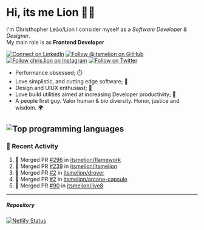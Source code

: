 # Hi, its me Lion 👋🦁

I'm Christhopher Leão/Lion
I consider myself as a _Software Developer & Designer_.<br/>My main role is as <b>Frontend Developer</b>
<br />

[![Connect on LinkedIn](https://img.shields.io/badge/--linkedin?label=LinkedIn&logo=LinkedIn&style=social)](https://www.linkedin.com/in/chrislion)
[![Follow @itsmelion on GitHub](https://img.shields.io/github/followers/itsmelion?label=follow%20%40itsmeLion&style=social)](https://github.com/itsmelion)
[![Follow chris.lion on Instagram](https://img.shields.io/badge/--instagram?label=@chris.lion&logo=Instagram&style=social)](https://instagram.com/chris.lion)
[![Follow on Twitter](https://img.shields.io/badge/--twitter?label=@ChrisLion_me&logo=Twitter&style=social)](https://twitter.com/chrislion_me)

- Performance obsessed; ⏱️
- Love simplistic, and cutting edge software; 📆
- Design and UIUX enthusiast; 🎨
- Love build utilities aimed at increasing Developer productivity; 🧰
- A people first guy. Valor human & bio diversity. Honor, justice and wisdom. 🌍

![Top programming languages](https://github-readme-stats.vercel.app/api/top-langs/?username=itsmelion&hide=php)
---
### 📰 Recent Activity

<!--START_SECTION:activity-->
1. 🎉 Merged PR [#296](https://github.com/itsmelion/flamework/pull/296) in [itsmelion/flamework](https://github.com/itsmelion/flamework)
2. 🎉 Merged PR [#239](https://github.com/itsmelion/itsmelion/pull/239) in [itsmelion/itsmelion](https://github.com/itsmelion/itsmelion)
3. 🎉 Merged PR [#2](https://github.com/itsmelion/drover/pull/2) in [itsmelion/drover](https://github.com/itsmelion/drover)
4. 🎉 Merged PR [#2](https://github.com/itsmelion/arcane-capsule/pull/2) in [itsmelion/arcane-capsule](https://github.com/itsmelion/arcane-capsule)
5. 🎉 Merged PR [#90](https://github.com/itsmelion/live8/pull/90) in [itsmelion/live8](https://github.com/itsmelion/live8)
<!--END_SECTION:activity-->

___

##### Repository
[![Netlify Status](https://api.netlify.com/api/v1/badges/9e2e6136-1ab9-42fc-8d4e-188512d5d841/deploy-status)](https://app.netlify.com/sites/lion-portfolio/deploys)

